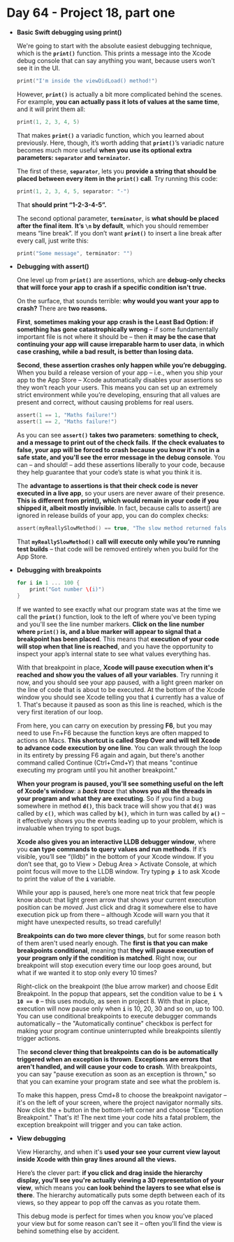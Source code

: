# Day 64 - Project 18, part one

- **Basic Swift debugging using print()**

    We're going to start with the absolute easiest debugging technique, which is the **`print()`** function. This prints a message into the Xcode debug console that can say anything you want, because users won't see it in the UI. 

    ```swift
    print("I'm inside the viewDidLoad() method!")
    ```

    However, **`print()`** is actually a bit more complicated behind the scenes. For example, **you can actually pass it lots of values at the same time**, and it will print them all:

    ```swift
    print(1, 2, 3, 4, 5)
    ```

    That makes **`print()`** a variadic function, which you learned about previously. Here, though, it’s worth adding that **`print()`**’s variadic nature becomes much more useful **when you use its optional extra parameters: `separator` and `terminator`.**

    The first of these, **`separator`**, lets you **provide a string that should be placed between every item in the `print()` call**. Try running this code:

    ```swift
    print(1, 2, 3, 4, 5, separator: "-")
    ```

    That **should print “1-2-3-4-5”.**

    The second optional parameter, **`terminator`**, is **what should be placed after the final item**. **It’s `\n` by default**, which you should remember means “line break”. If you don’t want **`print()`** to insert a line break after every call, just write this:

    ```swift
    print("Some message", terminator: "")
    ```

- **Debugging with assert()**

    One level up from **`print()`** are assertions, which are **debug-only checks that will force your app to crash if a specific condition isn't true.**

    On the surface, that sounds terrible: **why would you want your app to crash?** There are **two reasons.** 

    **First**, **sometimes making your app crash is the Least Bad Option: if something has gone catastrophically wrong** – if some fundamentally important file is not where it should be – then **it may be the case that continuing your app will cause irreparable harm to user data**, i**n which case crashing, while a bad result, is better than losing data.**

    **Second**, **these assertion crashes only happen while you’re debugging.** When you build a release version of your app – i.e., when you ship your app to the App Store – Xcode automatically disables your assertions so they won’t reach your users. This means you can set up an extremely strict environment while you’re developing, ensuring that all values are present and correct, without causing problems for real users.

    ```swift
    assert(1 == 1, "Maths failure!")
    assert(1 == 2, "Maths failure!")
    ```

    As you can see **`assert()`** **takes two parameters**: **something to check, and a message to print out of the check fails**. **If the check evaluates to false, your app will be forced to crash because you know it's not in a safe state, and you'll see the error message in the debug console**. You can – and should! – add these assertions liberally to your code, because they help guarantee that your code’s state is what you think it is.

    The **advantage to assertions is that their check code is never executed in a live app**, so your users are never aware of their presence. **This is different from print(), which would remain in your code if you shipped it, albeit mostly invisible**. In fact, because calls to assert() are ignored in release builds of your app, you can do complex checks:

    ```swift
    assert(myReallySlowMethod() == true, "The slow method returned false, which is a bad thing!")
    ```

    That **`myReallySlowMethod()`** **call will execute only while you’re running test builds** – that code will be removed entirely when you build for the App Store.

- **Debugging with breakpoints**

    ```swift
    for i in 1 ... 100 {
        print("Got number \(i)")
    }
    ```

    If we wanted to see exactly what our program state was at the time we call the **`print()`** function, look to the left of where you've been typing and you'll see the line number markers. **Click on the line number where `print()` is, and a blue marker will appear to signal that a breakpoint has been placed**. This means that **execution of your code will stop when that line is reached**, and you have the opportunity to inspect your app’s internal state to see what values everything has.

    With that breakpoint in place, **Xcode will pause execution when it's reached and show you the values of all your variables**. Try running it now, and you should see your app paused, with a light green marker on the line of code that is about to be executed. At the bottom of the Xcode window you should see Xcode telling you that **`i`** currently has a value of 1. That's because it paused as soon as this line is reached, which is the very first iteration of our loop.

    From here, you can carry on execution by pressing **F6**, but you may need to use Fn+F6 because the function keys are often mapped to actions on Macs. **This shortcut is called Step Over and will tell Xcode to advance code execution by one line**. You can walk through the loop in its entirety by pressing F6 again and again, but there's another command called Continue (Ctrl+Cmd+Y) that means "continue executing my program until you hit another breakpoint."

    **When your program is paused, you'll see something useful on the left of Xcode's window**: a ***back trace*** that **shows you all the threads in your program and what they are executing**. So if you find a bug somewhere in method **`d()`**, this back trace will show you that **`d()`** was called by **`c()`**, which was called by **`b()`**, which in turn was called by **`a()`** – it effectively shows you the events leading up to your problem, which is invaluable when trying to spot bugs.

    **Xcode also gives you an interactive LLDB debugger window**, where you **can type commands to query values and run methods**. If it’s visible, you’ll see “(lldb)” in the bottom of your Xcode window. If you don’t see that, go to View > Debug Area > Activate Console, at which point focus will move to the LLDB window. Try typing **`p i`** to ask Xcode to print the value of the **`i`** variable.

    While your app is paused, here’s one more neat trick that few people know about: that light green arrow that shows your current execution position can be *moved*. Just click and drag it somewhere else to have execution pick up from there – although Xcode will warn you that it might have unexpected results, so tread carefully!

    **Breakpoints can do two more clever things**, but for some reason both of them aren't used nearly enough. The **first is that you can make breakpoints conditional**, meaning that **they will pause execution of your program only if the condition is matched**. Right now, our breakpoint will stop execution every time our loop goes around, but what if we wanted it to stop only every 10 times?

    Right-click on the breakpoint (the blue arrow marker) and choose Edit Breakpoint. In the popup that appears, set the condition value to be **`i % 10 == 0`** – this uses modulo, as seen in project 8. With that in place, execution will now pause only when **`i`** is 10, 20, 30 and so on, up to 100. You can use conditional breakpoints to execute debugger commands automatically – the "Automatically continue" checkbox is perfect for making your program continue uninterrupted while breakpoints silently trigger actions.

    The **second clever thing that breakpoints can do is be automatically triggered when an exception is thrown**. **Exceptions are errors that aren't handled, and will cause your code to crash**. With breakpoints, you can say "pause execution as soon as an exception is thrown," so that you can examine your program state and see what the problem is.

    To make this happen, press Cmd+8 to choose the breakpoint navigator – it's on the left of your screen, where the project navigator normally sits. Now click the + button in the bottom-left corner and choose "Exception Breakpoint." That's it! The next time your code hits a fatal problem, the exception breakpoint will trigger and you can take action.

- **View debugging**

    View Hierarchy, and when it's **used your see your current view layout inside Xcode with thin gray lines around all the views.**

    Here’s the clever part: **if you click and drag inside the hierarchy display, you'll see you're actually viewing a 3D representation of your view**, which means you **can look behind the layers to see what else is there**. The hierarchy automatically puts some depth between each of its views, so they appear to pop off the canvas as you rotate them.

    This debug mode is perfect for times when you know you've placed your view but for some reason can't see it – often you'll find the view is behind something else by accident.